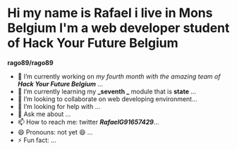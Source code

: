 # Hi my name is Rafael i live in Mons Belgium I'm a web developer student of Hack Your Future Belgium

**rago89/rago89** 

- 🔭 I’m currently working on _my fourth month with the amazing team of **Hack Your Future Belgium**_ ...
- 🌱 I’m currently learning my **_seventh _** module that is **state**  ...
- 👯 I’m looking to collaborate on  web developing environment...
- 🤔 I’m looking for help with ...
- 💬 Ask me about ...
- 📫 How to reach me: twitter **_RafaelG91657429_**...
- 😄 Pronouns: not yet 😄 ...
- ⚡ Fun fact: ...
